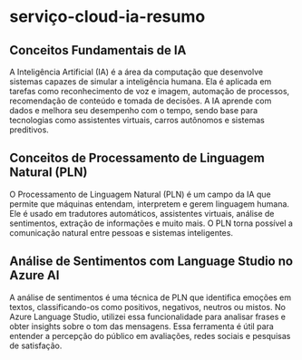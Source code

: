 # serviço-cloud-ia-resumo

## Conceitos Fundamentais de IA

A Inteligência Artificial (IA) é a área da computação que desenvolve sistemas capazes de simular a inteligência humana. Ela é aplicada em tarefas como reconhecimento de voz e imagem, automação de processos, recomendação de conteúdo e tomada de decisões. A IA aprende com dados e melhora seu desempenho com o tempo, sendo base para tecnologias como assistentes virtuais, carros autônomos e sistemas preditivos.

## Conceitos de Processamento de Linguagem Natural (PLN)

O Processamento de Linguagem Natural (PLN) é um campo da IA que permite que máquinas entendam, interpretem e gerem linguagem humana. Ele é usado em tradutores automáticos, assistentes virtuais, análise de sentimentos, extração de informações e muito mais. O PLN torna possível a comunicação natural entre pessoas e sistemas inteligentes.

## Análise de Sentimentos com Language Studio no Azure AI

A análise de sentimentos é uma técnica de PLN que identifica emoções em textos, classificando-os como positivos, negativos, neutros ou mistos. No Azure Language Studio, utilizei essa funcionalidade para analisar frases e obter insights sobre o tom das mensagens. Essa ferramenta é útil para entender a percepção do público em avaliações, redes sociais e pesquisas de satisfação.

